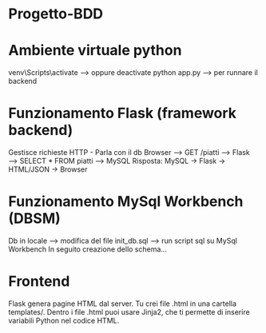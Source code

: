 # Progetto-BDD

# Ambiente virtuale python

venv\Scripts\activate --> oppure deactivate
python app.py --> per runnare il backend

# Funzionamento Flask (framework backend)

Gestisce richieste HTTP - Parla con il db
Browser ⟶ GET /piatti ⟶ Flask ⟶ SELECT * FROM piatti ⟶ MySQL
Risposta: MySQL → Flask → HTML/JSON → Browser

# Funzionamento MySql Workbench (DBSM)

Db in locale --> modifica del file init_db.sql --> run script sql su MySql Workbench
In seguito creazione dello schema...


# Frontend 

Flask genera pagine HTML dal server.
Tu crei file .html in una cartella templates/.
Dentro i file .html puoi usare Jinja2, che ti permette di inserire variabili Python nel codice HTML.
